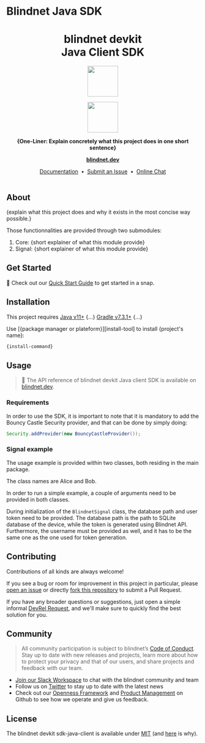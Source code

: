 # Blindnet Java SDK
<h1 align="center">
  blindnet devkit<br />
  Java Client SDK
</h1>

<p align=center><img src="https://user-images.githubusercontent.com/7578400/163277439-edd00509-1d1b-4565-a0d3-49057ebeb92a.png#gh-light-mode-only" height="80" /></p>
<p align=center><img src="https://user-images.githubusercontent.com/7578400/163549893-117bbd70-b81a-47fd-8e1f-844911e48d68.png#gh-dark-mode-only" height="80" /></p>

<p align="center">
  <strong>{One-Liner: Explain concretely what this project does in one short sentence}</strong>
</p>

<p align="center">
  <a href="https://blindnet.dev"><strong>blindnet.dev</strong></a>
</p>

<p align="center">
  <a href="https://blindnet.dev/docs">Documentation</a>
  &nbsp;•&nbsp;
  <a href="https://github.com/blindnet-io/{project-short-name}/issues">Submit an Issue</a>
  &nbsp;•&nbsp;
  <a href="https://join.slack.com/t/blindnet/shared_invite/zt-1arqlhqt3-A8dPYXLbrnqz1ZKsz6ItOg">Online Chat</a>
  <br>
  <br>
</p>

## About

{explain what this project does and why it exists in the most concise way possible.}

Those functionnalities are provided through two submodules:

1. Core: {short explainer of what this module provide}
2. Signal: {short explainer of what this module provide}

## Get Started

:rocket: Check out our [Quick Start Guide](https://blindnet.dev/docs/quickstart) to get started in a snap.

## Installation

This project requires [Java v11+](URL) {...} [Gradle v7.3.1+](URL) {...}

Use [{package manager or plateform}][install-tool] to install {project's name}:

```bash
{install-command}
```

## Usage

<!-- FIXME: RESTRUCTURE and REWRITE in plain and correct english, using clear code examples -->

<!-- FIXME: publish the API reference -->

> 📑 The API reference of blindnet devkit Java client SDK is available on [blindnet.dev](https://blindnet.dev/docs/api_reference/[path-to-project}/latest).

### Requirements

In order to use the SDK, it is important to note that it is mandatory 
to add the Bouncy Castle Security provider, and that can be done by simply doing:

```java
Security.addProvider(new BouncyCastleProvider());
```

### Signal example

The usage example is provided within two classes, both residing in the main package.

The class names are Alice and Bob.

In order to run a simple example, a couple of arguments need to be provided in both classes.

During initialization of the `BlindnetSignal` class, the database path and user token need to be provided.
The database path is the path to SQLite database of the device, while the token is generated using Blindnet API.
Furthermore, the username must be provided as well, and it has to be the same one as the one used for token generation.

## Contributing

Contributions of all kinds are always welcome!

If you see a bug or room for improvement in this project in particular, please [open an issue][new-issue] or directly [fork this repository][fork] to submit a Pull Request.

If you have any broader questions or suggestions, just open a simple informal [DevRel Request][request], and we'll make sure to quickly find the best solution for you.

## Community

> All community participation is subject to blindnet’s [Code of Conduct][coc].
Stay up to date with new releases and projects, learn more about how to protect your privacy and that of our users, and share projects and feedback with our team.

- [Join our Slack Workspace][chat] to chat with the blindnet community and team
- Follow us on [Twitter][twitter] to stay up to date with the latest news
- Check out our [Openness Framework][openness] and [Product Management][product] on Github to see how we operate and give us feedback.

## License

The blindnet devkit sdk-java-client is available under [MIT][license] (and [here](https://github.com/blindnet-io/openness-framework/blob/main/docs/decision-records/DR-0001-oss-license.md) is why).

<!-- project's URLs -->
[new-issue]: https://github.com/blindnet-io/sdk-java-client/issues/new/choose
[fork]: https://github.com/blindnet-io/sdk-java-client/fork

<!-- common URLs -->
[devkit]: https://github.com/blindnet-io/blindnet.dev
[openness]: https://github.com/blindnet-io/openness-framework
[product]: https://github.com/blindnet-io/product-management
[request]: https://github.com/blindnet-io/devrel-management/issues/new?assignees=noelmace&labels=request%2Ctriage&template=request.yml&title=%5BRequest%5D%3A+
[chat]: https://join.slack.com/t/blindnet/shared_invite/zt-1arqlhqt3-A8dPYXLbrnqz1ZKsz6ItOg
[twitter]: https://twitter.com/blindnet_io
[docs]: https://blindnet.dev/docs
[changelog]: CHANGELOG.md
[license]: LICENSE
[coc]: https://github.com/blindnet-io/openness-framework/blob/main/CODE_OF_CONDUCT.md
